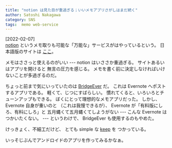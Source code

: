 ```yaml
---
title: "notion は見た目が重過ぎる；いいメモアプリさがしはまだ続く"
author: Satoshi Nakagawa
category: SNS
tags:  memo web-service
---
```


[2022-02-07]  
 [notion](https://www.notion.so/)
というメモ取りも可能な「万能な」サービスがはやっているという。
日本語版のサイトは
[ここ](https://www.notion.so/ja-jp/product?utm_source=google&utm_campaign=14877655427&utm_medium=125922091617&utm_content=552465064290&utm_term=notion&targetid=aud-1053779029641:kwd-312974742&gclid=Cj0KCQiAgP6PBhDmARIsAPWMq6kdaf1zqFgeP82_JqvhZR61LwXkbROXOcxLryKFQJ-CFvV0wJ_41asaAi_4EALw_wcB)。

 メモはささっと使えるのがいい ---
notion はいささか重過ぎる。
サイトあるいはアプリを開けると
無言の圧力を感じる。
メモを書く前に決定しなければいけないことが多過ぎるのだ。

 ちょっと前まで気にいっていたのは
[BridgeEver](https://play.google.com/store/apps/details?id=net.trashfeed.bridge&hl=en&gl=US) だ。
これは
Evernote へポストするアプリである。
軽くて、じつにすばらしい。
慣れてくると、いろいろとチューンアップもできる。
ぼくにとって理想的なメモアプリだった。
しかし、Evernote 自身が重いのと
（これは我慢できるが）、
Evernote が「有料版にしろ、有料にしろ」と
五月蝿くて五月蝿くてしようがない ---
こんな Evernote はつかいたくない。
--- というわけで、
BridgeEver も使用するのもやめた。

 けっきょく、不細工だけど、
とても simple な
[keep](keep.google.com) を
つかっている。

 いっそじぶんでアンドロイドのアプリを作ってみるかなぁ。

